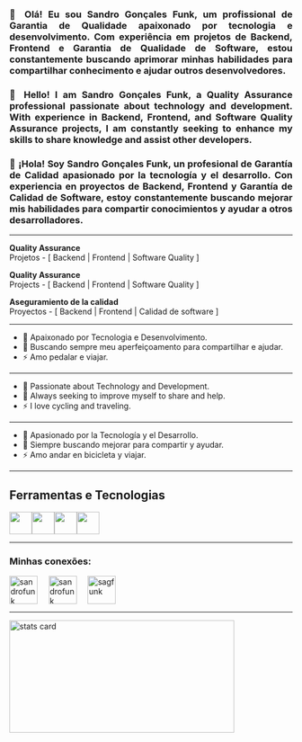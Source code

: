 <!---
sandrofunk/sandrofunk is a ✨ special ✨ repository because its `README.md` (this file) appears on your GitHub profile.
You can click the Preview link to take a look at your changes.
--->

### <p align="justify">👋 Olá! Eu sou Sandro Gonçales Funk, um profissional de Garantia de Qualidade apaixonado por tecnologia e desenvolvimento. Com experiência em projetos de Backend, Frontend e Garantia de Qualidade de Software, estou constantemente buscando aprimorar minhas habilidades para compartilhar conhecimento e ajudar outros desenvolvedores. </p>
### <p align="justify">👋 Hello! I am Sandro Gonçales Funk, a Quality Assurance professional passionate about technology and development. With experience in Backend, Frontend, and Software Quality Assurance projects, I am constantly seeking to enhance my skills to share knowledge and assist other developers. </p>
### <p align="justify">👋 ¡Hola! Soy Sandro Gonçales Funk, un profesional de Garantía de Calidad apasionado por la tecnología y el desarrollo. Con experiencia en proyectos de Backend, Frontend y Garantía de Calidad de Software, estoy constantemente buscando mejorar mis habilidades para compartir conocimientos y ayudar a otros desarrolladores. </p>

---

__Quality Assurance__
 <br /> Projetos - [ Backend | Frontend | Software Quality ]

__Quality Assurance__
 <br /> Projects - [ Backend | Frontend | Software Quality ]
 
__Aseguramiento de la calidad__
 <br /> Proyectos - [ Backend | Frontend | Calidad de software ]
 
---

* 🌱 Apaixonado por Tecnologia e Desenvolvimento.
* 🎯 Buscando sempre meu aperfeiçoamento para compartilhar e ajudar.
* ⚡ Amo pedalar e viajar.

---

* 🌱 Passionate about Technology and Development.
* 🎯 Always seeking to improve myself to share and help.
* ⚡ I love cycling and traveling.

---

* 🌱 Apasionado por la Tecnología y el Desarrollo.
* 🎯 Siempre buscando mejorar para compartir y ayudar.
* ⚡ Amo andar en bicicleta y viajar.

---

## Ferramentas e Tecnologias

<div style="display: flex; align-items: center;">
    <img src="https://cdn.jsdelivr.net/gh/devicons/devicon@latest/icons/selenium/selenium-original.svg" width="40" height="40"/>
    <img src="https://cdn.jsdelivr.net/gh/devicons/devicon@latest/icons/java/java-original.svg" width="40" height="40"/>
    <img src="https://cdn.jsdelivr.net/gh/devicons/devicon@latest/icons/gradle/gradle-original.svg" width="40" height="40"/> 
    <img src="https://cdn.jsdelivr.net/gh/devicons/devicon@latest/icons/postman/postman-original.svg" width="40" height="40"/>
          
</div>

---

<h3 align="left">Minhas conexões:</h3>
<p align="left">
  <a href="https://twitter.com/sandrofunk" target="_blank"><img align="center" src="https://cdn.jsdelivr.net/gh/devicons/devicon@latest/icons/twitter/twitter-original.svg" alt="sandrofunk" height="50" width="50" /></a> &nbsp;&nbsp;&nbsp;
  <a href="https://www.linkedin.com/in/sandro-funk-790223174/" target="_blank"><img align="center" src="https://cdn.jsdelivr.net/gh/devicons/devicon@latest/icons/linkedin/linkedin-original-wordmark.svg" alt="sandrofunk" height="50" width="50" /></a>&nbsp;&nbsp;&nbsp;&nbsp;
  <a href="https://medium.com/@sagfunk" target="_blank"><img align="center" src="https://img.icons8.com/color/48/000000/medium-logo.png" alt="sagfunk" height="50" width="50" /></a>&nbsp;&nbsp;&nbsp;&nbsp;
</p>




<hr>
<p align= "left">
<a href="https://github.com/sandrofunk">
<img alt= "stats card" height="200px" width="400" src="https://github-readme-streak-stats.herokuapp.com/?user=sandrofunk&theme=radical">
</a>
</p>
